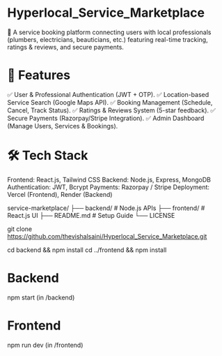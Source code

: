 # Hyperlocal_Service_Marketplace
🚀 A service booking platform connecting users with local professionals (plumbers, electricians, beauticians, etc.) featuring real-time tracking, ratings &amp; reviews, and secure payments.

# 📌 Features
✅ User & Professional Authentication (JWT + OTP).
✅ Location-based Service Search (Google Maps API).
✅ Booking Management (Schedule, Cancel, Track Status).
✅ Ratings & Reviews System (5-star feedback).
✅ Secure Payments (Razorpay/Stripe Integration).
✅ Admin Dashboard (Manage Users, Services & Bookings).

# 🛠 Tech Stack
Frontend: React.js, Tailwind CSS
Backend: Node.js, Express, MongoDB
Authentication: JWT, Bcrypt
Payments: Razorpay / Stripe
Deployment: Vercel (Frontend), Render (Backend)

service-marketplace/
├── backend/            # Node.js APIs
├── frontend/           # React.js UI
├── README.md           # Setup Guide
└── LICENSE

git clone https://github.com/thevishalsaini/Hyperlocal_Service_Marketplace.git

cd backend && npm install
cd ../frontend && npm install

# Backend
npm start (in /backend)

# Frontend
npm run dev (in /frontend)
